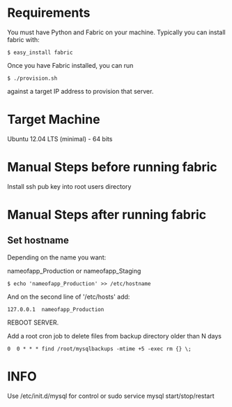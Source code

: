 Requirements
=============

You must have Python and Fabric on your machine.  Typically you can install fabric with:

    $ easy_install fabric

Once you have Fabric installed, you can run

    $ ./provision.sh

against a target IP address to provision that server.


Target Machine
=============
Ubuntu 12.04 LTS (minimal) - 64 bits


Manual Steps before running fabric
=============
Install ssh pub key into root users directory


Manual Steps after running fabric
=============

Set hostname
-------------

Depending on the name you want:

nameofapp_Production
or
nameofapp_Staging

    $ echo 'nameofapp_Production' >> /etc/hostname

And on the second line of '/etc/hosts' add:

    127.0.0.1  nameofapp_Production


REBOOT SERVER.

Add a root cron job to delete files from backup directory older than N days

    0  0 * * * find /root/mysqlbackups -mtime +5 -exec rm {} \;


INFO
=============

Use /etc/init.d/mysql for control or sudo service mysql start/stop/restart
